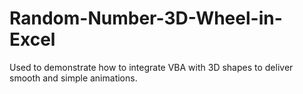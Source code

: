 # Random-Number-3D-Wheel-in-Excel
Used to demonstrate how to integrate VBA with 3D shapes to deliver smooth and simple animations.
